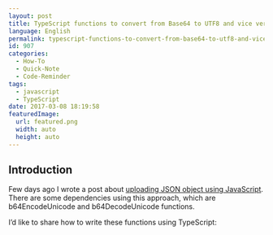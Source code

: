 ```yaml
---
layout: post
title: TypeScript functions to convert from Base64 to UTF8 and vice versa
language: English
permalink: typescript-functions-to-convert-from-base64-to-utf8-and-vice-versa
id: 907
categories:
  - How-To
  - Quick-Note
  - Code-Reminder
tags:
  - javascript
  - TypeScript
date: 2017-03-08 18:19:58
featuredImage: 
  url: featured.png
  width: auto
  height: auto
---
```


## Introduction
Few days ago I wrote a post about [uploading JSON object using JavaScript](/2017/03/03/upload-json-object-as-a-file-into-office-365-using-javascript-jsom). There are some dependencies using this approach, which are b64EncodeUnicode and b64DecodeUnicode functions.

I’d like to share how to write these functions using TypeScript:
<script src="https://gist.github.com/jquintozamora/e40dd700df79e8e68a8becb5dee68154.js"></script> 
